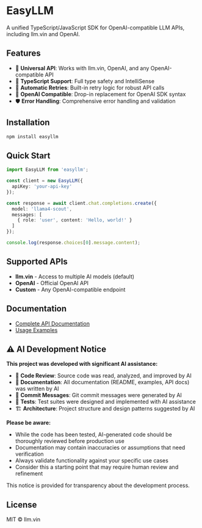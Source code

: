 # EasyLLM

A unified TypeScript/JavaScript SDK for OpenAI-compatible LLM APIs, including llm.vin and OpenAI.

## Features

- 🚀 **Universal API**: Works with llm.vin, OpenAI, and any OpenAI-compatible API
- 📝 **TypeScript Support**: Full type safety and IntelliSense
- 🔄 **Automatic Retries**: Built-in retry logic for robust API calls
- 🎯 **OpenAI Compatible**: Drop-in replacement for OpenAI SDK syntax
- 🛡️ **Error Handling**: Comprehensive error handling and validation

## Installation

```bash
npm install easyllm
```

## Quick Start

```typescript
import EasyLLM from 'easyllm';

const client = new EasyLLM({
  apiKey: 'your-api-key'
});

const response = await client.chat.completions.create({
  model: 'llama4-scout',
  messages: [
    { role: 'user', content: 'Hello, world!' }
  ]
});

console.log(response.choices[0].message.content);
```

## Supported APIs

- **llm.vin** - Access to multiple AI models (default)
- **OpenAI** - Official OpenAI API
- **Custom** - Any OpenAI-compatible endpoint

## Documentation

- [Complete API Documentation](./docs/README.md)
- [Usage Examples](./docs/examples.md)

## ⚠️ AI Development Notice

**This project was developed with significant AI assistance:**

- 🤖 **Code Review**: Source code was read, analyzed, and improved by AI
- 📝 **Documentation**: All documentation (README, examples, API docs) was written by AI
- 💬 **Commit Messages**: Git commit messages were generated by AI
- 🧪 **Tests**: Test suites were designed and implemented with AI assistance
- 🏗️ **Architecture**: Project structure and design patterns suggested by AI

**Please be aware:**
- While the code has been tested, AI-generated code should be thoroughly reviewed before production use
- Documentation may contain inaccuracies or assumptions that need verification
- Always validate functionality against your specific use cases
- Consider this a starting point that may require human review and refinement

This notice is provided for transparency about the development process.

## License

MIT © llm.vin